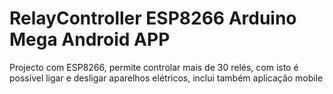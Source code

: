 # RelayController ESP8266 Arduino Mega Android APP
Projecto com ESP8266, permite controlar mais de 30 relés, com isto é possível ligar e desligar aparelhos elétricos, inclui também aplicação mobile
